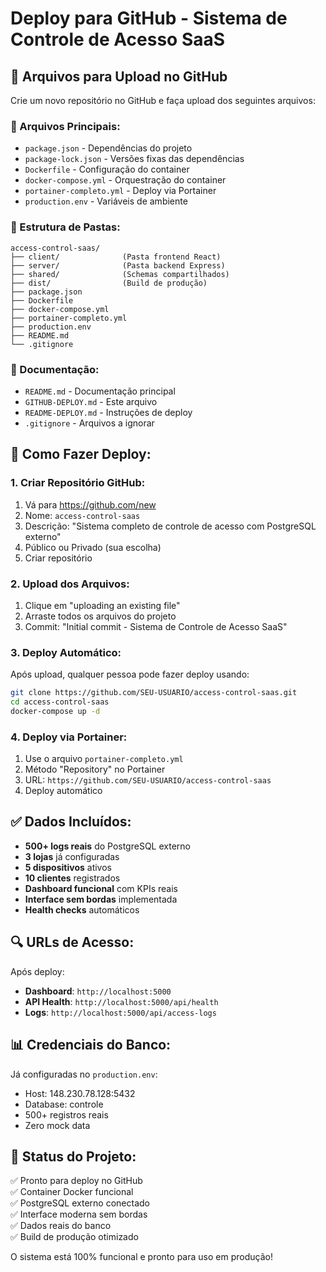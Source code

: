 # Deploy para GitHub - Sistema de Controle de Acesso SaaS

## 📁 Arquivos para Upload no GitHub

Crie um novo repositório no GitHub e faça upload dos seguintes arquivos:

### 🔧 Arquivos Principais:
- `package.json` - Dependências do projeto
- `package-lock.json` - Versões fixas das dependências  
- `Dockerfile` - Configuração do container
- `docker-compose.yml` - Orquestração do container
- `portainer-completo.yml` - Deploy via Portainer
- `production.env` - Variáveis de ambiente

### 📂 Estrutura de Pastas:
```
access-control-saas/
├── client/              (Pasta frontend React)
├── server/              (Pasta backend Express)
├── shared/              (Schemas compartilhados)
├── dist/                (Build de produção)
├── package.json
├── Dockerfile
├── docker-compose.yml
├── portainer-completo.yml
├── production.env
├── README.md
└── .gitignore
```

### 📄 Documentação:
- `README.md` - Documentação principal
- `GITHUB-DEPLOY.md` - Este arquivo
- `README-DEPLOY.md` - Instruções de deploy
- `.gitignore` - Arquivos a ignorar

## 🚀 Como Fazer Deploy:

### 1. Criar Repositório GitHub:
1. Vá para https://github.com/new
2. Nome: `access-control-saas`
3. Descrição: "Sistema completo de controle de acesso com PostgreSQL externo"
4. Público ou Privado (sua escolha)
5. Criar repositório

### 2. Upload dos Arquivos:
1. Clique em "uploading an existing file"
2. Arraste todos os arquivos do projeto
3. Commit: "Initial commit - Sistema de Controle de Acesso SaaS"

### 3. Deploy Automático:
Após upload, qualquer pessoa pode fazer deploy usando:

```bash
git clone https://github.com/SEU-USUARIO/access-control-saas.git
cd access-control-saas
docker-compose up -d
```

### 4. Deploy via Portainer:
1. Use o arquivo `portainer-completo.yml`
2. Método "Repository" no Portainer
3. URL: `https://github.com/SEU-USUARIO/access-control-saas`
4. Deploy automático

## ✅ Dados Incluídos:

- **500+ logs reais** do PostgreSQL externo
- **3 lojas** já configuradas
- **5 dispositivos** ativos
- **10 clientes** registrados
- **Dashboard funcional** com KPIs reais
- **Interface sem bordas** implementada
- **Health checks** automáticos

## 🔍 URLs de Acesso:

Após deploy:
- **Dashboard**: `http://localhost:5000`
- **API Health**: `http://localhost:5000/api/health`
- **Logs**: `http://localhost:5000/api/access-logs`

## 📊 Credenciais do Banco:

Já configuradas no `production.env`:
- Host: 148.230.78.128:5432
- Database: controle
- 500+ registros reais
- Zero mock data

## 🎯 Status do Projeto:

✅ Pronto para deploy no GitHub  
✅ Container Docker funcional  
✅ PostgreSQL externo conectado  
✅ Interface moderna sem bordas  
✅ Dados reais do banco  
✅ Build de produção otimizado  

O sistema está 100% funcional e pronto para uso em produção!
